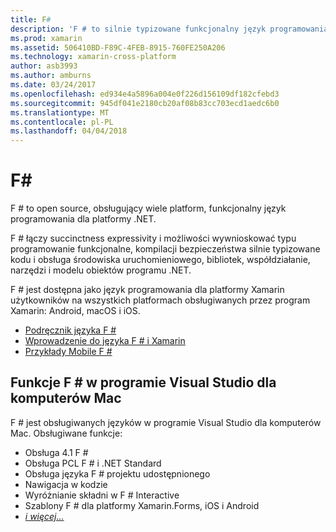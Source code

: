 ```yaml
---
title: F#
description: 'F # to silnie typizowane funkcjonalny język programowania przeznaczonych do uruchamiania na platformie .NET'
ms.prod: xamarin
ms.assetid: 506410BD-F89C-4FEB-8915-760FE250A206
ms.technology: xamarin-cross-platform
author: asb3993
ms.author: amburns
ms.date: 03/24/2017
ms.openlocfilehash: ed934e4a5896a004e0f226d156109df182cfebd3
ms.sourcegitcommit: 945df041e2180cb20af08b83cc703ecd1aedc6b0
ms.translationtype: MT
ms.contentlocale: pl-PL
ms.lasthandoff: 04/04/2018
---
```

# <a name="f35"></a>F&#35;

F # to open source, obsługujący wiele platform, funkcjonalny język programowania dla platformy .NET.

F # łączy succinctness expressivity i możliwości wywnioskować typu programowanie funkcjonalne, kompilacji bezpieczeństwa silnie typizowane kodu i obsługa środowiska uruchomieniowego, bibliotek, współdziałanie, narzędzi i modelu obiektów programu .NET.

F # jest dostępna jako język programowania dla platformy Xamarin użytkowników na wszystkich platformach obsługiwanych przez program Xamarin: Android, macOS i iOS.

- [Podręcznik języka F #](https://docs.microsoft.com/en-us/dotnet/fsharp/)
- [Wprowadzenie do języka F # i Xamarin](overview.md)
- [Przykłady Mobile F #](samples.md)

## <a name="f-features-in-visual-studio-for-mac"></a>Funkcje F # w programie Visual Studio dla komputerów Mac

F # jest obsługiwanych języków w programie Visual Studio dla komputerów Mac. Obsługiwane funkcje:

- Obsługa 4.1 F #
- Obsługa PCL F # i .NET Standard
- Obsługa języka F # projektu udostępnionego
- Nawigacja w kodzie
- Wyróżnianie składni w F # Interactive
- Szablony F # dla platformy Xamarin.Forms, iOS i Android
- [*i więcej...*](https://developer.xamarin.com/releases/studio/xamarin.studio_6.0/xamarin.studio_6.0/#F_Enhancements)

